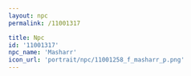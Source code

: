 ```yaml
---
layout: npc
permalink: /11001317

title: Npc
id: '11001317'
npc_name: 'Masharr'
icon_url: 'portrait/npc/11001258_f_masharr_p.png'
---
```

